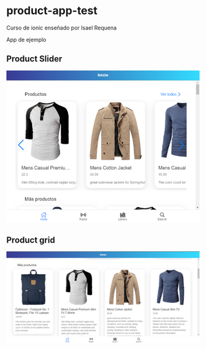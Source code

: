 # product-app-test
Curso de ionic enseñado por Isael Requena

App de ejemplo

## Product Slider
<img width="850" src="src/assets/img/screenshots/Screenshot_1.png" alt="Screenshot 1 Banner" />

## Product grid
<img width="850" src="src/assets/img/screenshots/Screenshot_2.png" alt="Screenshot 2 Banner" />
